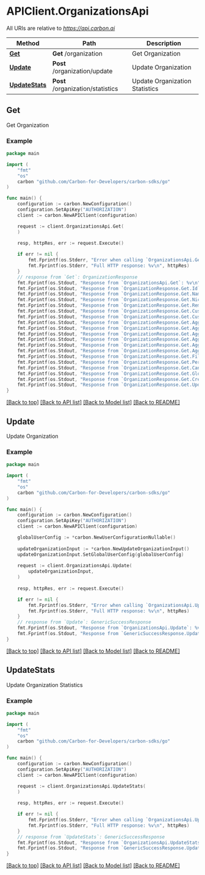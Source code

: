 # APIClient.OrganizationsApi

All URIs are relative to *https://api.carbon.ai*

Method | Path | Description
------------- | ------------- | -------------
[**Get**](OrganizationsApi.md#Get) | **Get** /organization | Get Organization
[**Update**](OrganizationsApi.md#Update) | **Post** /organization/update | Update Organization
[**UpdateStats**](OrganizationsApi.md#UpdateStats) | **Post** /organization/statistics | Update Organization Statistics



## Get

Get Organization

### Example

```go
package main

import (
    "fmt"
    "os"
    carbon "github.com/Carbon-for-Developers/carbon-sdks/go"
)

func main() {
    configuration := carbon.NewConfiguration()
    configuration.SetApiKey("AUTHORIZATION")
    client := carbon.NewAPIClient(configuration)

    request := client.OrganizationsApi.Get(
    )
    
    resp, httpRes, err := request.Execute()

    if err != nil {
        fmt.Fprintf(os.Stderr, "Error when calling `OrganizationsApi.Get``: %v\n", err)
        fmt.Fprintf(os.Stderr, "Full HTTP response: %v\n", httpRes)
    }
    // response from `Get`: OrganizationResponse
    fmt.Fprintf(os.Stdout, "Response from `OrganizationsApi.Get`: %v\n", resp)
    fmt.Fprintf(os.Stdout, "Response from `OrganizationResponse.Get.Id`: %v\n", resp.Id)
    fmt.Fprintf(os.Stdout, "Response from `OrganizationResponse.Get.Name`: %v\n", resp.Name)
    fmt.Fprintf(os.Stdout, "Response from `OrganizationResponse.Get.Nickname`: %v\n", resp.Nickname)
    fmt.Fprintf(os.Stdout, "Response from `OrganizationResponse.Get.RemoveBranding`: %v\n", resp.RemoveBranding)
    fmt.Fprintf(os.Stdout, "Response from `OrganizationResponse.Get.CustomBranding`: %v\n", resp.CustomBranding)
    fmt.Fprintf(os.Stdout, "Response from `OrganizationResponse.Get.CustomLimits`: %v\n", resp.CustomLimits)
    fmt.Fprintf(os.Stdout, "Response from `OrganizationResponse.Get.AggregateFileSize`: %v\n", resp.AggregateFileSize)
    fmt.Fprintf(os.Stdout, "Response from `OrganizationResponse.Get.AggregateNumCharacters`: %v\n", resp.AggregateNumCharacters)
    fmt.Fprintf(os.Stdout, "Response from `OrganizationResponse.Get.AggregateNumTokens`: %v\n", resp.AggregateNumTokens)
    fmt.Fprintf(os.Stdout, "Response from `OrganizationResponse.Get.AggregateNumEmbeddings`: %v\n", resp.AggregateNumEmbeddings)
    fmt.Fprintf(os.Stdout, "Response from `OrganizationResponse.Get.AggregateNumFilesBySource`: %v\n", resp.AggregateNumFilesBySource)
    fmt.Fprintf(os.Stdout, "Response from `OrganizationResponse.Get.AggregateNumFilesByFileFormat`: %v\n", resp.AggregateNumFilesByFileFormat)
    fmt.Fprintf(os.Stdout, "Response from `OrganizationResponse.Get.FileStatisticsAggregatedAt`: %v\n", resp.FileStatisticsAggregatedAt)
    fmt.Fprintf(os.Stdout, "Response from `OrganizationResponse.Get.PeriodEndsAt`: %v\n", resp.PeriodEndsAt)
    fmt.Fprintf(os.Stdout, "Response from `OrganizationResponse.Get.CancelAtPeriodEnd`: %v\n", resp.CancelAtPeriodEnd)
    fmt.Fprintf(os.Stdout, "Response from `OrganizationResponse.Get.GlobalUserConfig`: %v\n", resp.GlobalUserConfig)
    fmt.Fprintf(os.Stdout, "Response from `OrganizationResponse.Get.CreatedAt`: %v\n", resp.CreatedAt)
    fmt.Fprintf(os.Stdout, "Response from `OrganizationResponse.Get.UpdatedAt`: %v\n", resp.UpdatedAt)
}
```

[[Back to top]](#) [[Back to API list]](../README.md#documentation-for-api-endpoints)
[[Back to Model list]](../README.md#documentation-for-models)
[[Back to README]](../README.md)


## Update

Update Organization

### Example

```go
package main

import (
    "fmt"
    "os"
    carbon "github.com/Carbon-for-Developers/carbon-sdks/go"
)

func main() {
    configuration := carbon.NewConfiguration()
    configuration.SetApiKey("AUTHORIZATION")
    client := carbon.NewAPIClient(configuration)

    globalUserConfig := *carbon.NewUserConfigurationNullable()
    
    updateOrganizationInput := *carbon.NewUpdateOrganizationInput()
    updateOrganizationInput.SetGlobalUserConfig(globalUserConfig)
    
    request := client.OrganizationsApi.Update(
        updateOrganizationInput,
    )
    
    resp, httpRes, err := request.Execute()

    if err != nil {
        fmt.Fprintf(os.Stderr, "Error when calling `OrganizationsApi.Update``: %v\n", err)
        fmt.Fprintf(os.Stderr, "Full HTTP response: %v\n", httpRes)
    }
    // response from `Update`: GenericSuccessResponse
    fmt.Fprintf(os.Stdout, "Response from `OrganizationsApi.Update`: %v\n", resp)
    fmt.Fprintf(os.Stdout, "Response from `GenericSuccessResponse.Update.Success`: %v\n", resp.Success)
}
```

[[Back to top]](#) [[Back to API list]](../README.md#documentation-for-api-endpoints)
[[Back to Model list]](../README.md#documentation-for-models)
[[Back to README]](../README.md)


## UpdateStats

Update Organization Statistics



### Example

```go
package main

import (
    "fmt"
    "os"
    carbon "github.com/Carbon-for-Developers/carbon-sdks/go"
)

func main() {
    configuration := carbon.NewConfiguration()
    configuration.SetApiKey("AUTHORIZATION")
    client := carbon.NewAPIClient(configuration)

    request := client.OrganizationsApi.UpdateStats(
    )
    
    resp, httpRes, err := request.Execute()

    if err != nil {
        fmt.Fprintf(os.Stderr, "Error when calling `OrganizationsApi.UpdateStats``: %v\n", err)
        fmt.Fprintf(os.Stderr, "Full HTTP response: %v\n", httpRes)
    }
    // response from `UpdateStats`: GenericSuccessResponse
    fmt.Fprintf(os.Stdout, "Response from `OrganizationsApi.UpdateStats`: %v\n", resp)
    fmt.Fprintf(os.Stdout, "Response from `GenericSuccessResponse.UpdateStats.Success`: %v\n", resp.Success)
}
```

[[Back to top]](#) [[Back to API list]](../README.md#documentation-for-api-endpoints)
[[Back to Model list]](../README.md#documentation-for-models)
[[Back to README]](../README.md)

